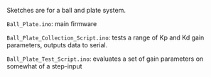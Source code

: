 Sketches are for a ball and plate system.

`Ball_Plate.ino`: main firmware

`Ball_Plate_Collection_Script.ino`: tests a range of Kp and Kd gain parameters, outputs data to serial.

`Ball_Plate_Test_Script.ino`: evaluates a set of gain parameters on somewhat of a step-input
